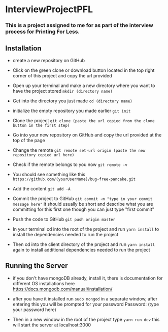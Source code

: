 # InterviewProjectPFL

### This is a project assigned to me for as part of the interview process for Printing For Less.

## Installation

* create a new repository on GitHub

* Click on the green clone or download button located in the top right corner of this project and copy the url provided

* Open up your terminal and make a new directory where you want to have the project stored `mkdir (directory name)`

* Get into the directory you just made `cd (directory name)`

* initialize the empty repository you made earlier `git init`

* Clone the project `git clone (paste the url copied from the clone button in the first step)`

* Go into your new repository on GitHub and copy the url provided at the top of the page

* Change the remote `git remote set-url origin (paste the new repository copied url here)`

* Check if the remote belongs to you now `git remote -v`
* You should see something like this `https://github.com/(yourUserName)/bug-free-pancake.git`

* Add the content `git add -A`

* Commit the project to GitHub `git commit -m "type in your commit message here"`
 it should usually be short and describe what you are committing for this first one though you can just type "first commit"

* Push the code to GitHub `git push origin master`

* In your terminal cd into the root of the project and run `yarn install` to install the dependencies needed to run the project

* Then cd into the client directory of the project and run `yarn install` again to install additional dependencies needed to run the project


## Running the Server

* if you don't have mongoDB already, install it, there is documentation for different OS installations here https://docs.mongodb.com/manual/installation/


* after you have it installed run `sudo mongod` in a separate window, after entering this you will be prompted for your password
Password: (type your password here)

* Then in a new window in the root of the project type `yarn run dev` this will start the server at localhost:3000
